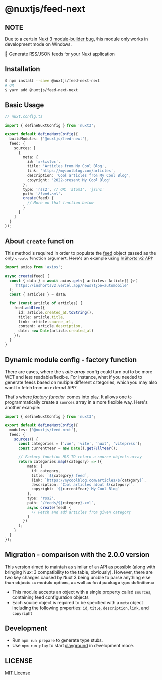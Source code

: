 # @nuxtjs/feed-next

## NOTE

Due to a certain [Nuxt 3 module-builder bug](https://github.com/nuxt/module-builder/issues/22), this module only works in development mode on Windows.

📰 Generate RSS/JSON feeds for your Nuxt application

## Installation

```sh
$ npm install --save @nuxtjs/feed-next-next
# OR
$ yarn add @nuxtjs/feed-next-next
```

## Basic Usage

```ts
// nuxt.config.ts

import { defineNuxtConfig } from 'nuxt3';

export default defineNuxtConfig({
  buildModules: ['@nuxtjs/feed-next'],
  feed: {
    sources: [
      {
        meta: {
          id: 'articles',
          title: 'Articles from My Cool Blog',
          link: 'https://mycoolblog.com/articles',
          description: 'Cool articles from My Cool Blog',
          copyright: '2022-present My Cool Blog'
        },
        type: 'rss2', // OR: 'atom1', 'json1'
        path: '/feed.xml',
        create(feed) {
          // More on that function below
        }
      }
    ]
  }
});
```
## About `create` function

This method is required in order to populate the [feed](https://github.com/jpmonette/feed) object passed as the only `create` function argument. Here's an example using [InShorts v2 API](https://github.com/sumitkolhe/inshorts-api-v2):

```ts
import axios from 'axios';

async create(feed) {
  const { data } = await axios.get<{ articles: Article[] }>(
    'https://inshortsv2.vercel.app/news?type=automobile'
  );
  const { articles } = data;

  for (const article of articles) {
    feed.addItem({
      id: article.created_at.toString(),
      title: article.title,
      link: article.source_url,
      content: article.description,
      date: new Date(article.created_at)
    });
  }
}
```

## Dynamic module config - factory function

There are cases, where the _static array_ config could turn out to be more WET and less readable/flexible. For instance, what if you needed to generate feeds based on multiple different categories, which you may also want to fetch from an external API?

That's where _factory function_ comes into play. It allows one to programmatically create a `sources` array in a more flexible way. Here's another example:

```ts
import { defineNuxtConfig } from 'nuxt3';

export default defineNuxtConfig({
  modules: ['@nuxtjs/feed-next'],
  feed: {
    sources() {
      const categories = ['vue', 'vite', 'nuxt', 'vitepress'];
      const currentYear = new Date().getFullYear();

      // Factory function HAS TO return a source objects array
      return categories.map((category) => ({
          meta: {
            id: category,
            title: `${category} feed`,
            link: `https://mycoolblog.com/articles/${category}`,
            description: `Cool articles about ${category}`,
            copyright: `${currentYear} My Cool Blog`
          },
          type: 'rss2',
          path: `/feeds/${category}.xml`,
          async create(feed) {
            // Fetch and add articles from given category
          }
        })
      );
    }
  }
});
```

## Migration - comparison with the 2.0.0 version

This version aimed to maintain as similar of an API as possible (along with bringing Nuxt 3 compatibility to the table, obviously). However, there are two key changes caused by Nuxt 3 being unable to parse anything else than objects as module options, as well as feed package type definitions: 

- This module accepts an object with a single property called `sources`, containing feed configuration objects
- Each source object is required to be specified with a `meta` object including the following properties: `id`, `title`, `description`, `link`, and `copyright`

## Development

- Run `npm run prepare` to generate type stubs.
- Use `npm run play` to start [playground](./playground) in development mode.

## LICENSE

[MIT License](https://github.com/nuxt-community/feed-module/blob/master/LICENSE)
